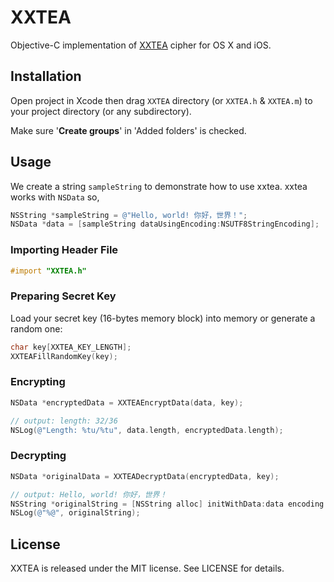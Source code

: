 # XXTEA
Objective-C implementation of [XXTEA][wikipedia/xxtea] cipher for OS X and iOS.

[wikipedia/xxtea]: http://en.wikipedia.org/wiki/XXTEA

## Installation

Open project in Xcode then drag `XXTEA` directory (or `XXTEA.h` & `XXTEA.m`)
to your project directory (or any subdirectory).

Make sure '**Create groups**' in 'Added folders' is checked.

## Usage

We create a string `sampleString` to demonstrate how to use xxtea.
xxtea works with `NSData` so,

```objective-c
NSString *sampleString = @"Hello, world! 你好，世界！";
NSData *data = [sampleString dataUsingEncoding:NSUTF8StringEncoding];
```

### Importing Header File

```objective-c
#import "XXTEA.h"
```

### Preparing Secret Key

Load your secret key (16-bytes memory block) into memory or generate a random one:

```objective-c
char key[XXTEA_KEY_LENGTH];
XXTEAFillRandomKey(key);
```

### Encrypting

```objective-c
NSData *encryptedData = XXTEAEncryptData(data, key);

// output: length: 32/36
NSLog(@"Length: %tu/%tu", data.length, encryptedData.length);
```


### Decrypting

```objective-c
NSData *originalData = XXTEADecryptData(encryptedData, key);

// output: Hello, world! 你好，世界！
NSString *originalString = [NSString alloc] initWithData:data encoding:NSUTF8StringEncoding];
NSLog(@"%@", originalString);
```


## License
XXTEA is released under the MIT license. See LICENSE for details.

